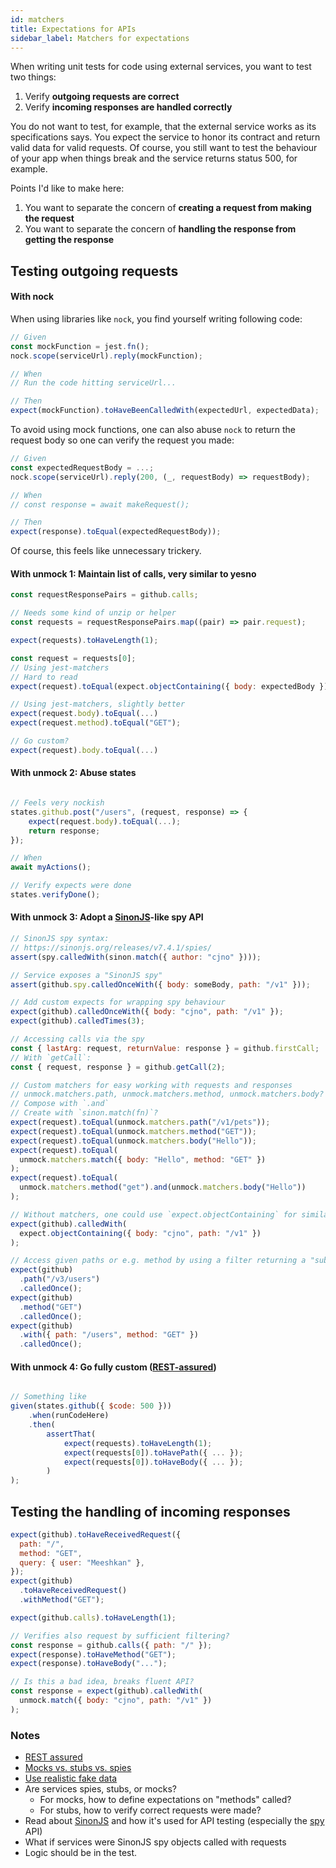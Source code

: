 ```yaml
---
id: matchers
title: Expectations for APIs
sidebar_label: Matchers for expectations
---
```


When writing unit tests for code using external services, you want to test two things:

1. Verify **outgoing requests are correct**
1. Verify **incoming responses are handled correctly**

You do not want to test, for example, that the external service works as its specifications says. You expect the service to honor its contract and return valid data for valid requests. Of course, you still want to test the behaviour of your app when things break and the service returns status 500, for example.

Points I'd like to make here:

1. You want to separate the concern of **creating a request from making the request**
1. You want to separate the concern of **handling the response from getting the response**

## Testing outgoing requests

#### With nock

When using libraries like `nock`, you find yourself writing following code:

```js
// Given
const mockFunction = jest.fn();
nock.scope(serviceUrl).reply(mockFunction);

// When
// Run the code hitting serviceUrl...

// Then
expect(mockFunction).toHaveBeenCalledWith(expectedUrl, expectedData);
```

To avoid using mock functions, one can also abuse `nock` to return the request body so one can verify the request you made:

```js
// Given
const expectedRequestBody = ...;
nock.scope(serviceUrl).reply(200, (_, requestBody) => requestBody);

// When
// const response = await makeRequest();

// Then
expect(response).toEqual(expectedRequestBody));
```

Of course, this feels like unnecessary trickery.

#### With unmock 1: Maintain list of calls, very similar to yesno

```js
const requestResponsePairs = github.calls;

// Needs some kind of unzip or helper
const requests = requestResponsePairs.map((pair) => pair.request);

expect(requests).toHaveLength(1);

const request = requests[0];
// Using jest-matchers
// Hard to read
expect(request).toEqual(expect.objectContaining({ body: expectedBody }));

// Using jest-matchers, slightly better
expect(request.body).toEqual(...)
expect(request.method).toEqual("GET");

// Go custom?
expect(request).body.toEqual(...)
```

#### With unmock 2: Abuse states

```js

// Feels very nockish
states.github.post("/users", (request, response) => {
    expect(request.body).toEqual(...);
    return response;
});

// When
await myActions();

// Verify expects were done
states.verifyDone();

```

#### With unmock 3: Adopt a [SinonJS](https://sinonjs.org/releases/v7.4.1/)-like spy API

```js
// SinonJS spy syntax:
// https://sinonjs.org/releases/v7.4.1/spies/
assert(spy.calledWith(sinon.match({ author: "cjno" })));

// Service exposes a "SinonJS spy"
assert(github.spy.calledOnceWith({ body: someBody, path: "/v1" }));

// Add custom expects for wrapping spy behaviour
expect(github).calledOnceWith({ body: "cjno", path: "/v1" });
expect(github).calledTimes(3);

// Accessing calls via the spy
const { lastArg: request, returnValue: response } = github.firstCall;
// With `getCall`:
const { request, response } = github.getCall(2);

// Custom matchers for easy working with requests and responses
// unmock.matchers.path, unmock.matchers.method, unmock.matchers.body?
// Compose with `.and`
// Create with `sinon.match(fn)`?
expect(request).toEqual(unmock.matchers.path("/v1/pets"));
expect(request).toEqual(unmock.matchers.method("GET"));
expect(request).toEqual(unmock.matchers.body("Hello"));
expect(request).toEqual(
  unmock.matchers.match({ body: "Hello", method: "GET" })
);
expect(request).toEqual(
  unmock.matchers.method("get").and(unmock.matchers.body("Hello"))
);

// Without matchers, one could use `expect.objectContaining` for similar assertions
expect(github).calledWith(
  expect.objectContaining({ body: "cjno", path: "/v1" })
);

// Access given paths or e.g. method by using a filter returning a "subset spy"?
expect(github)
  .path("/v3/users")
  .calledOnce();
expect(github)
  .method("GET")
  .calledOnce();
expect(github)
  .with({ path: "/users", method: "GET" })
  .calledOnce();
```

#### With unmock 4: Go fully custom ([REST-assured](http://rest-assured.io/))

```js

// Something like
given(states.github({ $code: 500 }))
    .when(runCodeHere)
    .then(
        assertThat(
            expect(requests).toHaveLength(1);
            expect(requests[0]).toHavePath({ ... });
            expect(requests[0]).toHaveBody({ ... });
        )
);

```

## Testing the handling of incoming responses

```js
expect(github).toHaveReceivedRequest({
  path: "/",
  method: "GET",
  query: { user: "Meeshkan" },
});
expect(github)
  .toHaveReceivedRequest()
  .withMethod("GET");

expect(github.calls).toHaveLength(1);

// Verifies also request by sufficient filtering?
const response = github.calls({ path: "/" });
expect(response).toHaveMethod("GET");
expect(response).toHaveBody("...");

// Is this a bad idea, breaks fluent API?
const response = expect(github).calledWith(
  unmock.match({ body: "cjno", path: "/v1" })
);
```

### Notes

- [REST assured](https://techbeacon.com/app-dev-testing/how-perform-api-testing-rest-assured)
- [Mocks vs. stubs vs. spies](https://github.com/goldbergyoni/javascript-testing-best-practices#-%EF%B8%8F-%EF%B8%8F15-choose-the-right-test-doubles-avoid-mocks-in-favor-of-stubs-and-spies)
- [Use realistic fake data](https://github.com/goldbergyoni/javascript-testing-best-practices#-%EF%B8%8F16-dont-foo-use-realistic-input-dataing)
- Are services spies, stubs, or mocks?
  - For mocks, how to define expectations on "methods" called?
  - For stubs, how to verify correct requests were made?
- Read about [SinonJS](https://sinonjs.org/releases/v7.4.1/) and how it's used for API testing (especially the [spy](https://sinonjs.org/releases/v7.4.1/spies/) API)
- What if services were SinonJS spy objects called with requests
- Logic should be in the test.
